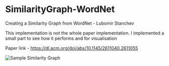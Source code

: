 # SimilarityGraph-WordNet
Creating a Similarity Graph from WordNet - Lubomir Stanchev 

This implementation is not the whole paper implementation. I implemented a small part to see how it performs and for visualisation

Paper link - https://dl.acm.org/doi/abs/10.1145/2611040.2611055

![Sample Similarity Graph](https://user-images.githubusercontent.com/15572618/98163829-58358000-1f09-11eb-95af-0431a5200761.png)
